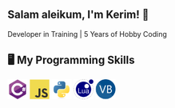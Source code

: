 <div align="left">
  <h2>Salam aleikum, I'm Kerim! 👋</h2>
  <p>Developer in Training | 5 Years of Hobby Coding</p>

  <h2>🖥️ My Programming Skills</h2>
  <img src="https://github.com/dev-kerim/dev-kerim/blob/main/assets/csharp.svg" alt="c#" height="40" />
  <img src="https://github.com/dev-kerim/dev-kerim/blob/main/assets/javascript.svg" alt="javascript" height="40" />
  <img src="https://github.com/dev-kerim/dev-kerim/blob/main/assets/python.svg" alt="python" height="40" />
  <img src="https://github.com/dev-kerim/dev-kerim/blob/main/assets/lua.svg" alt="lua" height="40" />
  <img src="https://github.com/dev-kerim/dev-kerim/blob/main/assets/visualbasic.svg" alt="visualbasic" height="40" />
</div>